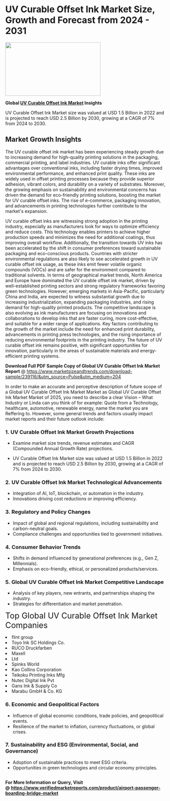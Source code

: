 <H1>UV Curable Offset Ink Market Size, Growth and Forecast from 2024 - 2031</H1><img class="aligncenter size-medium wp-image-584254" src="https://thirdeyenews.in/wp-content/uploads/2024/09/Global-Market-Research-300x168.jpeg" alt="" width="300" height="168" /><p><strong>Global&nbsp;<a href="https://www.marketsizeandtrends.com/download-sample/239116/&amp;utm_source=Pulse&amp;utm_medium=204">UV Curable Offset Ink Market</a> Insights</strong></p><p>UV Curable Offset Ink Market size was valued at USD 1.5 Billion in 2022 and is projected to reach USD 2.5 Billion by 2030, growing at a CAGR of 7% from 2024 to 2030.</p><p><h2>Market Growth Insights</h2> <p>The UV curable offset ink market has been experiencing steady growth due to increasing demand for high-quality printing solutions in the packaging, commercial printing, and label industries. UV curable inks offer significant advantages over conventional inks, including faster drying times, improved environmental performance, and enhanced print quality. These inks are widely used in offset printing processes because they provide superior adhesion, vibrant colors, and durability on a variety of substrates. Moreover, the growing emphasis on sustainability and environmental concerns has driven the demand for eco-friendly printing solutions, boosting the market for UV curable offset inks. The rise of e-commerce, packaging innovation, and advancements in printing technologies further contribute to the market's expansion. </p> <p>UV curable offset inks are witnessing strong adoption in the printing industry, especially as manufacturers look for ways to optimize efficiency and reduce costs. This technology enables printers to achieve higher production speeds and minimizes the need for additional coatings, thus improving overall workflow. Additionally, the transition towards UV inks has been accelerated by the shift in consumer preferences toward sustainable packaging and eco-conscious products. Countries with stricter environmental regulations are also likely to see accelerated growth in UV curable offset ink usage, as these inks emit fewer volatile organic compounds (VOCs) and are safer for the environment compared to traditional solvents. In terms of geographical market trends, North America and Europe have dominated the UV curable offset ink market, driven by well-established printing sectors and strong regulatory frameworks favoring green technologies. However, emerging markets in Asia-Pacific, particularly China and India, are expected to witness substantial growth due to increasing industrialization, expanding packaging industries, and rising demand for high-quality printed products. The competitive landscape is also evolving as ink manufacturers are focusing on innovations and collaborations to develop inks that are faster curing, more cost-effective, and suitable for a wider range of applications. Key factors contributing to the growth of the market include the need for enhanced print durability, advancements in printing press technologies, and the rising importance of reducing environmental footprints in the printing industry. The future of UV curable offset ink remains positive, with significant opportunities for innovation, particularly in the areas of sustainable materials and energy-efficient printing systems. </p><p><span class=""><strong>Download Full PDF Sample Copy of Global UV Curable Offset Ink Market Report</strong> @ <a href="https://www.marketsizeandtrends.com/download-sample/239116/&amp;utm_source=Pulse&amp;utm_medium=204" target="_blank">https://www.marketsizeandtrends.com/download-sample/239116/&amp;utm_source=Pulse&amp;utm_medium=204</a></span></p><p>In order to make an accurate and perceptive description of future scope of a Global&nbsp;UV Curable Offset Ink Market Market as Global&nbsp;UV Curable Offset Ink Market Market of 2025, you need to describe a clear Vision &ndash; What Industry or Linda can you think of for example: Quote from a Technology, healthcare, automotive, renewable energy, name the market you are Reffering to. However, some general trends and factors usually impact market reports and their future outlook include:</p><h3>1.&nbsp;<strong>UV Curable Offset Ink Market Growth Projections</strong></h3><ul><li>Examine market size trends, revenue estimates and CAGR (Compounded Annual Growth Rate) projections.</li><li><p>UV Curable Offset Ink Market size was valued at USD 1.5 Billion in 2022 and is projected to reach USD 2.5 Billion by 2030, growing at a CAGR of 7% from 2024 to 2030.</p></li></ul><h3>2.&nbsp;<strong>UV Curable Offset Ink Market Technological Advancements</strong></h3><ul><li>Integration of AI, IoT, blockchain, or automation in the industry.</li><li>Innovations driving cost reductions or improving efficiency.</li></ul><h3>3.&nbsp;<strong>Regulatory and Policy Changes</strong></h3><ul><li>Impact of global and regional regulations, including sustainability and carbon-neutral goals.</li><li>Compliance challenges and opportunities tied to government initiatives.</li></ul><h3>4.&nbsp;<strong>Consumer Behavior Trends</strong></h3><ul><li>Shifts in demand influenced by generational preferences (e.g., Gen Z, Millennials).</li><li>Emphasis on eco-friendly, ethical, or personalized products/services.</li></ul><h3>5.&nbsp;<strong>Global UV Curable Offset Ink Market Competitive Landscape</strong></h3><ul><li>Analysis of key players, new entrants, and partnerships shaping the industry.</li><li>Strategies for differentiation and market penetration.</li></ul><p data-pm-slice="1 1 []"><span style="color: inherit; font-family: inherit; font-size: 25px;">Top Global UV Curable Offset Ink Market Companies</span></p><div class="" data-test-id=""><p><li>flint group</li><li> Toyo Ink SC Holdings Co.</li><li> RUCO Druckfarben</li><li> Maxell</li><li> Ltd</li><li> Spinks World</li><li> Kao Collins Corporation</li><li> Teikoku Printing Inks Mfg</li><li> Nutec Digital Ink Pvt</li><li> Gans Ink & Supply Co</li><li> Marabu GmbH & Co. KG</li></p></div><h3>6.&nbsp;<strong>Economic and Geopolitical Factors</strong></h3><ul><li>Influence of global economic conditions, trade policies, and geopolitical events.</li><li>Resilience of the market to inflation, currency fluctuations, or global crises.</li></ul><h3>7.&nbsp;<strong>Sustainability and ESG (Environmental, Social, and Governance)</strong></h3><ul><li>Adoption of sustainable practices to meet ESG criteria.</li><li>Opportunities in green technologies and circular economy principles.</li></ul><h2><strong style="font-size: 14px;">For More Information or Query, Visit @&nbsp;</strong><a style="background-color: #ffffff; font-size: 14px;" href="https://www.marketsizeandtrends.com/report/uv-curable-offset-ink-market/" target="_blank">https://www.verifiedmarketreports.com/product/airport-passenger-boarding-bridge-market</a></h2>
